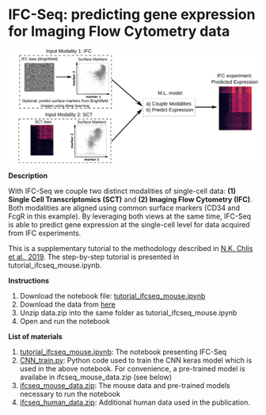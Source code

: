 # IFC-Seq: predicting gene expression for Imaging Flow Cytometry data

![logo](fig1.png)

**Description**

With IFC-Seq we couple two distinct modalities of single-cell data: **(1) Single Cell Transcriptomics (SCT)** and **(2) Imaging Flow Cytometry (IFC)**.  Both modalities are aligned using common surface markers (CD34 and FcgR in this example). By leveraging both views at the same time, IFC-Seq is able to predict gene expression at the single-cell level for data acquired from IFC experiments.

This is a supplementary tutorial to the methodology described in [N.K. Chlis et al., 2019](https://www.helmholtz-muenchen.de/icb/index.html). The step-by-step tutorial is presented in tutorial_ifcseq_mouse.ipynb.

**Instructions**
1. Download the notebook file: [tutorial_ifcseq_mouse.ipynb](./tutorial_ifcseq_mouse.ipynb)
2. Download the data from [here](https://drive.google.com/file/d/1QgeHBPkSLepjE4LkFQFv0TsLwOguscCB/view?usp=sharing)
3. Unzip data.zip into the same folder as tutorial_ifcseq_mouse.ipynb
4. Open and run the notebook

**List of materials**
1. [tutorial_ifcseq_mouse.ipynb](./tutorial_ifcseq_mouse.ipynb): The notebook presenting IFC-Seq
1. [CNN_train.py](./CNN_train.py): Python code used to train the CNN keras model which is used in the above notebook. For convenience, a pre-trained model is availabe in ifcseq_mouse_data.zip (see below)
3. [ifcseq_mouse_data.zip](https://drive.google.com/file/d/1QgeHBPkSLepjE4LkFQFv0TsLwOguscCB/view?usp=sharing): The mouse data and pre-trained models necessary to run the notebook
4. [ifcseq_human_data.zip](https://drive.google.com/file/d/1zTMjG-TT8qins_Irt1CLitusBiCqgD5k/view?usp=sharing): Additional human data used in the publication.
